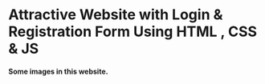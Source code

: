 # Attractive Website with Login & Registration Form Using HTML , CSS & JS

#### Some images in this website.
